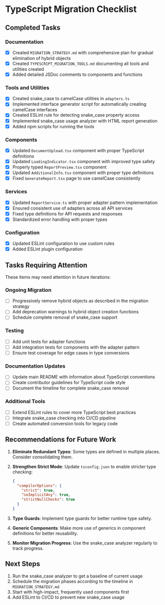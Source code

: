 # TypeScript Migration Checklist

## Completed Tasks

### Documentation
- [x] Created `MIGRATION_STRATEGY.md` with comprehensive plan for gradual elimination of hybrid objects
- [x] Created `TYPESCRIPT_MIGRATION_TOOLS.md` documenting all tools and utilities created
- [x] Added detailed JSDoc comments to components and functions

### Tools and Utilities
- [x] Created snake_case to camelCase utilities in `adapters.ts`
- [x] Implemented interface generator script for automatically creating camelCase interfaces
- [x] Created ESLint rule for detecting snake_case property access
- [x] Implemented snake_case usage analyzer with HTML report generation
- [x] Added npm scripts for running the tools

### Components
- [x] Updated `DocumentUpload.tsx` component with proper TypeScript definitions
- [x] Updated `LoadingIndicator.tsx` component with improved type safety
- [x] Properly typed `ReportPreview.tsx` component
- [x] Updated `AdditionalInfo.tsx` component with proper type definitions
- [x] Fixed `GenerateReport.tsx` page to use camelCase consistently

### Services
- [x] Updated `ReportService.ts` with proper adapter pattern implementation
- [x] Ensured consistent use of adapters across all API services
- [x] Fixed type definitions for API requests and responses
- [x] Standardized error handling with proper types

### Configuration
- [x] Updated ESLint configuration to use custom rules
- [x] Added ESLint plugin configuration

## Tasks Requiring Attention

These items may need attention in future iterations:

### Ongoing Migration
- [ ] Progressively remove hybrid objects as described in the migration strategy
- [ ] Add deprecation warnings to hybrid object creation functions
- [ ] Schedule complete removal of snake_case support

### Testing
- [ ] Add unit tests for adapter functions
- [ ] Add integration tests for components with the adapter pattern
- [ ] Ensure test coverage for edge cases in type conversions

### Documentation Updates
- [ ] Update main README with information about TypeScript conventions
- [ ] Create contributor guidelines for TypeScript code style
- [ ] Document the timeline for complete snake_case removal

### Additional Tools
- [ ] Extend ESLint rules to cover more TypeScript best practices
- [ ] Integrate snake_case checking into CI/CD pipeline
- [ ] Create automated conversion tools for legacy code

## Recommendations for Future Work

1. **Eliminate Redundant Types**: Some types are defined in multiple places. Consider consolidating them.

2. **Strengthen Strict Mode**: Update `tsconfig.json` to enable stricter type checking:
   ```json
   {
     "compilerOptions": {
       "strict": true,
       "noImplicitAny": true,
       "strictNullChecks": true
     }
   }
   ```

3. **Type Guards**: Implement type guards for better runtime type safety.

4. **Generic Components**: Make more use of generics in component definitions for better reusability.

5. **Monitor Migration Progress**: Use the snake_case analyzer regularly to track progress.

## Next Steps

1. Run the snake_case analyzer to get a baseline of current usage
2. Schedule the migration phases according to the timeline in `MIGRATION_STRATEGY.md`
3. Start with high-impact, frequently used components first
4. Add ESLint to CI/CD to prevent new snake_case usage 